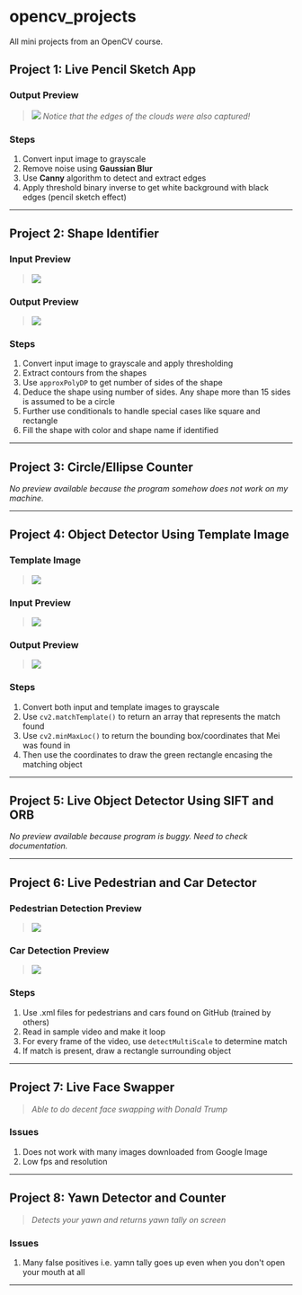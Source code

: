 # opencv_projects
All mini projects from an OpenCV course.

## Project 1: Live Pencil Sketch App

### Output Preview
> ![](https://i.imgur.com/VkFQN0W.png)
> *Notice that the edges of the clouds were also captured!*

### Steps
1. Convert input image to grayscale
2. Remove noise using **Gaussian Blur**
3. Use **Canny** algorithm to detect and extract edges
4. Apply threshold binary inverse to get white background with black edges (pencil sketch effect)

---

## Project 2: Shape Identifier

### Input Preview
> ![](https://i.imgur.com/7k2zOqo.png)

### Output Preview
> ![](https://i.imgur.com/qOrPMWa.png)

### Steps
1. Convert input image to grayscale and apply thresholding
2. Extract contours from the shapes
3. Use `approxPolyDP` to get number of sides of the shape
4. Deduce the shape using number of sides. Any shape more than 15 sides is assumed to be a circle
5. Further use conditionals to handle special cases like square and rectangle
6. Fill the shape with color and shape name if identified

---

## Project 3: Circle/Ellipse Counter
*No preview available because the program somehow does not work on my machine.*

---

## Project 4: Object Detector Using Template Image

### Template Image
>![](https://i.imgur.com/XjCrIAH.png)

### Input Preview
>![](https://i.imgur.com/pjDD4dx.png)

### Output Preview
>![](https://i.imgur.com/414KJFU.png)

### Steps
1. Convert both input and template images to grayscale
2. Use `cv2.matchTemplate()` to return an array that represents the match found
3. Use `cv2.minMaxLoc()` to return the bounding box/coordinates that Mei was found in
4. Then use the coordinates to draw the green rectangle encasing the matching object

---

## Project 5: Live Object Detector Using SIFT and ORB
*No preview available because program is buggy. Need to check documentation.*

---

## Project 6: Live Pedestrian and Car Detector

### Pedestrian Detection Preview
> ![](https://i.imgur.com/88I0ZHP.png)

### Car Detection Preview
> ![](https://i.imgur.com/wmI3876.jpg)

### Steps
1. Use .xml files for pedestrians and cars found on GitHub (trained by others)
2. Read in sample video and make it loop
3. For every frame of the video, use `detectMultiScale` to determine match
4. If match is present, draw a rectangle surrounding object

---

## Project 7: Live Face Swapper
> *Able to do decent face swapping with Donald Trump*

### Issues
1. Does not work with many images downloaded from Google Image
2. Low fps and resolution

---

## Project 8: Yawn Detector and Counter
> *Detects your yawn and returns yawn tally on screen*

### Issues
1. Many false positives i.e. yamn tally goes up even when you don't open your mouth at all

---








